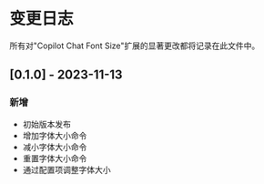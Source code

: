 # 变更日志

所有对"Copilot Chat Font Size"扩展的显著更改都将记录在此文件中。

## [0.1.0] - 2023-11-13

### 新增

- 初始版本发布
- 增加字体大小命令
- 减小字体大小命令
- 重置字体大小命令
- 通过配置项调整字体大小

